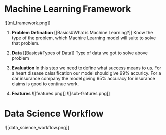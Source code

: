 # Machine Learning Framework

![[ml_framework.png]]

1. **Problem Defination** [[Basics#What is Machine Learning?]]
	Know the type of the problem, which Machine Learning model will suite to solve that problem.


2. **Data** [[Basics#Types of Data]]
	Type of data we got to solve above problem


3. **Evaluation**
	In this step we need to define what success means to us. For a heart disease calssification our model should give 99% accuricy. For a car insurance company the model giving 95% accuracy for insurance claims is good to continue work.


4. **Features**
	![[features.png]]
	![[sub-features.png]]



# Data Science Workflow

![[data_science_workflow.png]]